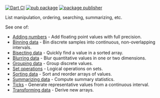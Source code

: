 [![Dart CI](https://github.com/luizbarboza/d4_array/actions/workflows/ci.yml/badge.svg)](https://github.com/luizbarboza/d4_array/actions/workflows/ci.yml)
[![pub package](https://img.shields.io/pub/v/d4_array.svg)](https://pub.dev/packages/d4_array)
[![package publisher](https://img.shields.io/pub/publisher/d4_array.svg)](https://pub.dev/packages/d4_array/publisher)

List manipulation, ordering, searching, summarizing, etc.

See one of:

* [Adding numbers](https://pub.dev/documentation/d4_array/latest/topics/Adding%20numbers-topic.html) - Add floating point values with full precision.
* [Binning data](https://pub.dev/documentation/d4_array/latest/topics/Binning%20data-topic.html) - Bin discrete samples into continuous, non-overlapping intervals.
* [Bisecting data](https://pub.dev/documentation/d4_array/latest/topics/Bisecting%20data-topic.html) - Quickly find a value in a sorted array.
* [Blurring data](https://pub.dev/documentation/d4_array/latest/topics/Blurring%20data-topic.html) - Blur quantitative values in one or two dimensions.
* [Grouping data](https://pub.dev/documentation/d4_array/latest/topics/Grouping%20data-topic.html) - Group discrete values.
* [Set operations](https://pub.dev/documentation/d4_array/latest/topics/Set%20operations-topic.html) - Logical operations on sets.
* [Sorting data](https://pub.dev/documentation/d4_array/latest/topics/Sorting%20data-topic.html) - Sort and reorder arrays of values.
* [Summarizing data](https://pub.dev/documentation/d4_array/latest/topics/Summarizing%20data-topic.html) - Compute summary statistics.
* [Ticks](https://pub.dev/documentation/d4_array/latest/topics/Ticks-topic.html) - Generate representative values from a continuous interval.
* [Transforming data](https://pub.dev/documentation/d4_array/latest/topics/Transforming%20data-topic.html) - Derive new arrays.